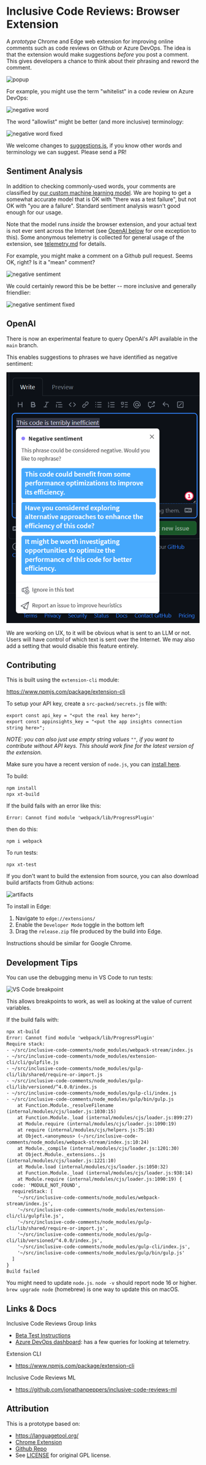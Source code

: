 # Inclusive Code Reviews: Browser Extension

A *prototype* Chrome and Edge web extension for improving online comments such
as code reviews on Github or Azure DevOps. The idea is that the
extension would make suggestions *before* you post a comment. This
gives developers a chance to think about their phrasing and reword the
comment.

![popup](docs/popup.png)

For example, you might use the term "whitelist" in a code review on
Azure DevOps:

![negative word](docs/negative-word.png)

The word "allowlist" might be better (and more inclusive) terminology:

![negative word fixed](docs/negative-word-fixed.png)

We welcome changes to [suggestions.js](src-packed/suggestions.js), if
you know other words and terminology we can suggest. Please send a PR!

## Sentiment Analysis

In addition to checking commonly-used words, your comments are
classified by [our custom machine learning model][model]. We are
hoping to get a somewhat accurate model that is OK with "there was a
test failure", but not OK with "you are a failure". Standard sentiment
analysis wasn't good enough for our usage.

Note that the model runs *inside* the browser extension, and your actual text is
not ever sent across the Internet (see [OpenAI below](#openai) for one exception
to this). Some anonymous telemetry is collected for general usage of the
extension, see [telemetry.md](docs/telemetry.md) for details.

For example, you might make a comment on a Github pull request. Seems
OK, right? Is it a "mean" comment?

![negative sentiment](docs/negative-sentiment.png)

We could certainly reword this be be better -- more inclusive and
generally friendlier:

![negative sentiment fixed](docs/negative-sentiment-fixed.png)

[model]: https://github.com/jonathanpeppers/inclusive-code-reviews-ml

## OpenAI

There is now an experimental feature to query OpenAI's API available in the
`main` branch.

This enables suggestions to phrases we have identified as negative sentiment:

![Alternate suggestions to "This code is terribly inefficient"](docs/openai.png)

We are working on UX, to it will be obvious what is sent to an LLM or not. Users
will have control of which text is sent over the Internet. We may also add a setting
that would disable this feature entirely.

## Contributing

This is built using the `extension-cli` module:

https://www.npmjs.com/package/extension-cli

To setup your API key, create a `src-packed/secrets.js` file with:

    export const api_key = "<put the real key here>";
    export const appinsights_key = "<put the app insights connection string here>";

_NOTE: you can also just use empty string values `""`, if you want to
contribute without API keys. This *should* work fine for the latest
version of the extension._

Make sure you have a recent version of `node.js`, you can [install
here](https://nodejs.org/en/download/current/).

To build:

    npm install
    npx xt-build

If the build fails with an error like this:

    Error: Cannot find module 'webpack/lib/ProgressPlugin'

then do this:

    npm i webpack

To run tests:

    npx xt-test

If you don't want to build the extension from source, you can also
download build artifacts from Github actions:

![artifacts](docs/artifacts.png)

To install in Edge:

1. Navigate to `edge://extensions/`
1. Enable the `Developer Mode` toggle in the bottom left
1. Drag the `release.zip` file produced by the build into Edge.

Instructions should be similar for Google Chrome.

## Development Tips

You can use the debugging menu in VS Code to run tests:

![VS Code breakpoint](docs/debugging-tests.png)

This allows breakpoints to work, as well as looking at the value of current variables.

If the build fails with:

```
npx xt-build
Error: Cannot find module 'webpack/lib/ProgressPlugin'
Require stack:
- ~/src/inclusive-code-comments/node_modules/webpack-stream/index.js
- ~/src/inclusive-code-comments/node_modules/extension-cli/cli/gulpfile.js
- ~/src/inclusive-code-comments/node_modules/gulp-cli/lib/shared/require-or-import.js
- ~/src/inclusive-code-comments/node_modules/gulp-cli/lib/versioned/^4.0.0/index.js
- ~/src/inclusive-code-comments/node_modules/gulp-cli/index.js
- ~/src/inclusive-code-comments/node_modules/gulp/bin/gulp.js
    at Function.Module._resolveFilename (internal/modules/cjs/loader.js:1030:15)
    at Function.Module._load (internal/modules/cjs/loader.js:899:27)
    at Module.require (internal/modules/cjs/loader.js:1090:19)
    at require (internal/modules/cjs/helpers.js:75:18)
    at Object.<anonymous> (~/src/inclusive-code-comments/node_modules/webpack-stream/index.js:10:24)
    at Module._compile (internal/modules/cjs/loader.js:1201:30)
    at Object.Module._extensions..js (internal/modules/cjs/loader.js:1221:10)
    at Module.load (internal/modules/cjs/loader.js:1050:32)
    at Function.Module._load (internal/modules/cjs/loader.js:938:14)
    at Module.require (internal/modules/cjs/loader.js:1090:19) {
  code: 'MODULE_NOT_FOUND',
  requireStack: [
    '~/src/inclusive-code-comments/node_modules/webpack-stream/index.js',
    '~/src/inclusive-code-comments/node_modules/extension-cli/cli/gulpfile.js',
    '~/src/inclusive-code-comments/node_modules/gulp-cli/lib/shared/require-or-import.js',
    '~/src/inclusive-code-comments/node_modules/gulp-cli/lib/versioned/^4.0.0/index.js',
    '~/src/inclusive-code-comments/node_modules/gulp-cli/index.js',
    '~/src/inclusive-code-comments/node_modules/gulp/bin/gulp.js'
  ]
}
Build failed
```

You might need to update `node.js`. `node -v` should report node 16 or higher.
`brew upgrade node` (homebrew) is one way to update this on macOS.

## Links & Docs

Inclusive Code Reviews Group links

* [Beta Test Instructions](https://dev.azure.com/devdiv/DevDiv/_wiki/wikis/DevDiv.wiki/27882/Browser-Extension?anchor=beta-test)
* [Azure DevOps dashboard](https://dataexplorer.azure.com/dashboards/a8390f81-19c6-4bf5-bbd6-1a84cf03d80c?_startTime=30days&_endTime=now#a32efffa-608f-4ad9-b685-4b414b5c305b): has a few queries for looking at telemetry.

Extension CLI

* https://www.npmjs.com/package/extension-cli

Inclusive Code Reviews ML

* https://github.com/jonathanpeppers/inclusive-code-reviews-ml

## Attribution

This is a prototype based on:

* https://languagetool.org/
* [Chrome Extension](https://chrome.google.com/webstore/detail/grammar-and-spell-checker/oldceeleldhonbafppcapldpdifcinji)
* [Github Repo](https://github.com/languagetool-org/languagetool)
* See [LICENSE](LICENSE) for original GPL license.
